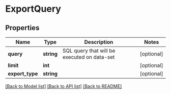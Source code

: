 # ExportQuery

## Properties
Name | Type | Description | Notes
------------ | ------------- | ------------- | -------------
**query** | **string** | SQL query that will be executed on data-set | [optional] 
**limit** | **int** |  | [optional] 
**export_type** | **string** |  | [optional] 

[[Back to Model list]](../README.md#documentation-for-models) [[Back to API list]](../README.md#documentation-for-api-endpoints) [[Back to README]](../README.md)



